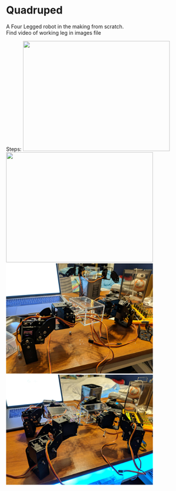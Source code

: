 # Quadruped

A Four Legged robot in the making from scratch.
<br>Find video of working leg in images file

<style>
 .images{
    height: 300px;
    width: 400px;
  }
</style>

Steps: 
<img class="images" src="images/five.jpg"/>
<img class="images" src="images/six.jpg"/>
<img class="images" src="images/seven.jpg"/>
<img class="images" src="images/eight.jpg"/>


